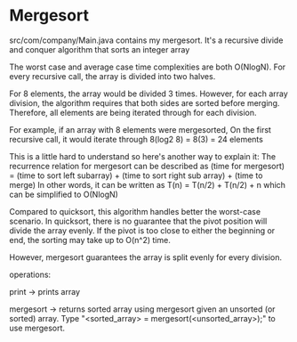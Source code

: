 # Mergesort


src/com/company/Main.java contains my mergesort.
It's a recursive divide and conquer algorithm that sorts an integer array
 
The worst case and average case time complexities are both O(NlogN).
For every recursive call, the array is divided into two halves.
 
For 8 elements, the array would be divided 3 times. However, for each array division,
the algorithm requires that both sides are sorted before merging. Therefore, all elements are being iterated through for each division.
 
For example, if an array with 8 elements were mergesorted, On the first recursive call, it would iterate through 8(log2 8) = 8(3) = 24 elements
 
This is a little hard to understand so here's another way to explain it:
The recurrence relation for mergesort can be described as (time for mergesort) = (time to sort left subarray) + (time to sort right sub array) + (time to merge)
In other words, it can be written as T(n) = T(n/2) + T(n/2) + n which can be simplified to O(NlogN)
 
Compared to quicksort, this algorithm handles better the worst-case scenario. In quicksort, there is no guarantee that
the pivot position will divide the array evenly. If the pivot is too close to either the beginning or end, the sorting
may take up to O(n^2) time.
 
However, mergesort guarantees the array is split evenly for every division.


operations:

print -> prints array

mergesort -> returns sorted array using mergesort given an unsorted (or sorted) array. Type "<sorted_array> = mergesort(<unsorted_array>);" to use mergesort.
